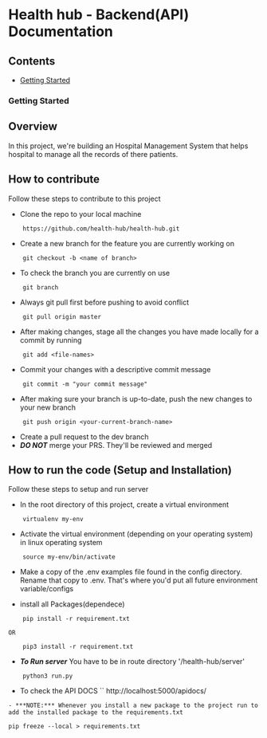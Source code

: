 # Health hub - Backend(API) Documentation

## Contents
- [Getting Started](#getting-started)

### Getting Started

## Overview
In this project, we're building an Hospital Management System that helps hospital to manage all the records of there patients.

## How to contribute
Follow these steps to contribute to this project
- Clone the repo to your local machine
```
	https://github.com/health-hub/health-hub.git
```
- Create a new branch for the feature you are currently working on
```
	git checkout -b <name of branch>
```
- To check the branch you are currently on use
```
	git branch
```
- Always git pull first before pushing to avoid conflict 
```
	git pull origin master
```
- After making changes, stage all the changes you have made locally for a commit by running 
```
	git add <file-names>
```
- Commit your changes with a descriptive commit message
```
	git commit -m "your commit message"
```
- After making sure your branch is up-to-date, push the new changes to your new branch
```
	git push origin <your-current-branch-name>
```
- Create a pull request to the dev branch
- ***DO NOT*** merge your PRS. They'll be reviewed and merged

## How to run the code (Setup and Installation)
Follow these steps to setup and run server

- In the root directory of this project, create a virtual environment
```
	virtualenv my-env
```
- Activate the virtual environment (depending on your operating system) in linux operating system
```
	source my-env/bin/activate
```
- Make a copy of the .env examples file found in the config directory. Rename that copy to .env. That's where you'd put all future environment variable/configs

- install all Packages(dependece) 
```
	pip install -r requirement.txt 
```
	OR
```
	pip3 install -r requirement.txt
```
- ***To Run server***  You have to be in route directory '/health-hub/server'
```
	python3 run.py
```
- To check the API DOCS
``
    http://localhost:5000/apidocs/
```
- ***NOTE:*** Whenever you install a new package to the project run to add the installed package to the requirements.txt
```
	pip freeze --local > requirements.txt
```
